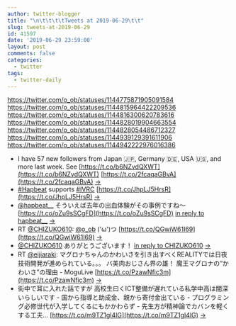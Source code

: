 ```yaml
---
author: twitter-blogger
title: "\n\t\t\t\tTweets at 2019-06-29\t\t"
slug: tweets-at-2019-06-29
id: 41597
date: '2019-06-29 23:59:00'
layout: post
comments: false
categories:
  - twitter
tags:
  - twitter-daily
---
```


https://twitter.com/o_ob/statuses/1144775871905091584 https://twitter.com/o_ob/statuses/1144815964422209536 https://twitter.com/o_ob/statuses/1144816300620783616 https://twitter.com/o_ob/statuses/1144828019904663554 https://twitter.com/o_ob/statuses/1144828054486712327 https://twitter.com/o_ob/statuses/1144939129391611906 https://twitter.com/o_ob/statuses/1144942222976016386  

*   I have 57 new followers from Japan 🇯🇵, Germany 🇩🇪, USA 🇺🇸, and more last week. See [https://t.co/b6NZvdQXWT](https://t.co/b6NZvdQXWT) [https://t.co/2fcaqaGBvA](https://t.co/2fcaqaGBvA) [->](https://twitter.com/o_ob/statuses/1144775871905091584)
*   [#Hapbeat](https://twitter.com/search?q=%23Hapbeat&src=hash) supports [#IVRC](https://twitter.com/search?q=%23IVRC&src=hash) [https://t.co/JhpLJ5HrsR](https://t.co/JhpLJ5HrsR) [->](https://twitter.com/o_ob/statuses/1144815964422209536)
*   [@hapbeat__](https://twitter.com/hapbeat__) そういえば去年の出血体験がその事例ですね〜 [https://t.co/oZu9sSCgFD](https://t.co/oZu9sSCgFD) [in reply to hapbeat__](https://twitter.com/hapbeat__/statuses/1144626661586960384) [->](https://twitter.com/o_ob/statuses/1144816300620783616)
*   RT [@CHIZUKO610](https://twitter.com/CHIZUKO610): [@o_ob](https://twitter.com/o_ob) ('ω')つ [https://t.co/QGwiW61I69](https://t.co/QGwiW61I69) [->](https://twitter.com/o_ob/statuses/1144828019904663554)
*   [@CHIZUKO610](https://twitter.com/CHIZUKO610) ありがとうございます！ [in reply to CHIZUKO610](https://twitter.com/CHIZUKO610/statuses/1144823318672838657) [->](https://twitter.com/o_ob/statuses/1144828054486712327)
*   RT [@eijiaraki](https://twitter.com/eijiaraki): マグロナちゃんのかわいさを引き出すべくREALITYでは日夜技術開発が進められている。。。 バ美肉おじさん界の雄！ 魔王マグロナの“かわいさ”の理由 - MoguLive [https://t.co/PzawNfic3m](https://t.co/PzawNfic3m) [->](https://twitter.com/o_ob/statuses/1144939129391611906)
*   街中で耳に入れた話ですが 高校生曰くICT整備が遅れている私学中高は闇深いらしいです - 国から指導と助成金、親から寄付金出ている - プログラミング必修世代が入学してくるにもかかわらず - 先生方が精神論でカバンを軽くする工夫… [https://t.co/m9TZ1gI4lG](https://t.co/m9TZ1gI4lG) [->](https://twitter.com/o_ob/statuses/1144942222976016386)